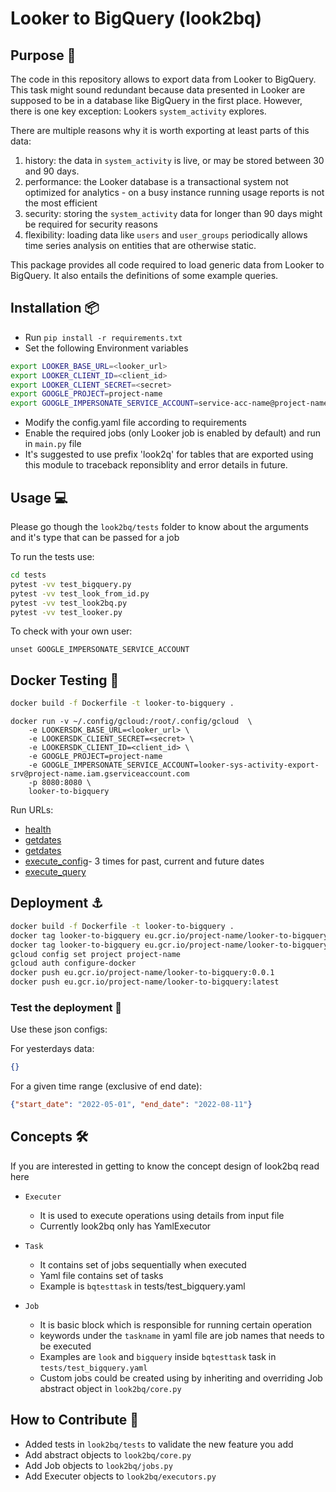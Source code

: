 # Looker to BigQuery (look2bq)

## Purpose 🔮

The code in this repository allows to export data from Looker to BigQuery.
This task might sound redundant because data presented in Looker are supposed to be in a database like BigQuery in the first place. However, there is one key exception: Lookers `system_activity` explores.

There are multiple reasons why it is worth exporting at least parts of this data:

1. history: the data in `system_activity` is live, or may be stored between 30 and 90 days.
1. performance: the Looker database is a transactional system not optimized for analytics - on a busy instance running usage reports is not the most efficient
1. security: storing the `system_activity` data for longer than 90 days might be required for security reasons
1. flexibility: loading data like `users` and `user_groups` periodically allows time series analysis on entities that are otherwise static.

This package provides all code required to load generic data from Looker to BigQuery.
It also entails the definitions of some example queries.

## Installation 📦

- Run `pip install -r requirements.txt`
- Set the following Environment variables

```bash
export LOOKER_BASE_URL=<looker_url>
export LOOKER_CLIENT_ID=<client_id>
export LOOKER_CLIENT_SECRET=<secret>
export GOOGLE_PROJECT=project-name
export GOOGLE_IMPERSONATE_SERVICE_ACCOUNT=service-acc-name@project-name.iam.gserviceaccount.com
```

- Modify the config.yaml file according to requirements
- Enable the required jobs (only Looker job is enabled by default) and run in `main.py` file
- It's suggested to use prefix 'look2q' for tables that are exported using this module to traceback reponsiblity and error details in future.

## Usage 💻

Please go though the `look2bq/tests` folder to know about the arguments and it's type that can be passed for a job

To run the tests use:

```bash
cd tests  
pytest -vv test_bigquery.py
pytest -vv test_look_from_id.py
pytest -vv test_look2bq.py
pytest -vv test_looker.py
```

To check with your own user:

```
unset GOOGLE_IMPERSONATE_SERVICE_ACCOUNT
```

## Docker Testing 🐋

```bash
docker build -f Dockerfile -t looker-to-bigquery .
```

```
docker run -v ~/.config/gcloud:/root/.config/gcloud  \
    -e LOOKERSDK_BASE_URL=<looker_url> \
    -e LOOKERSDK_CLIENT_SECRET=<secret> \
    -e LOOKERSDK_CLIENT_ID=<client_id> \
    -e GOOGLE_PROJECT=project-name
    -e GOOGLE_IMPERSONATE_SERVICE_ACCOUNT=looker-sys-activity-export-srv@project-name.iam.gserviceaccount.com
    -p 8080:8080 \
    looker-to-bigquery
```

Run URLs:

- [health](http://0.0.0.0:8080/)
- [getdates](http://0.0.0.0:8080/getdates?start_date=2022-01-01&end_date=2022-03-01) 
- [getdates](http://0.0.0.0:8080/getdates?start_date=&end_date=) 
- [execute_config](http://0.0.0.0:8080/execute_config?query_config=events_config&transaction_date=2022-07-19)- 3 times for past, current and future dates
- [execute_query](http://0.0.0.0:8080/execute_query?qid=E38SPG0QSsn7DqEav1c2i5&destination=project-name.looker_system_activity.groups&if_exists=replace)


## Deployment ⚓

```bash
docker build -f Dockerfile -t looker-to-bigquery .
docker tag looker-to-bigquery eu.gcr.io/project-name/looker-to-bigquery:0.0.1
docker tag looker-to-bigquery eu.gcr.io/project-name/looker-to-bigquery:latest
gcloud config set project project-name
gcloud auth configure-docker
docker push eu.gcr.io/project-name/looker-to-bigquery:0.0.1
docker push eu.gcr.io/project-name/looker-to-bigquery:latest
```

### Test the deployment 🧪

Use these json configs:

For yesterdays data:

```json
{}
```

For a given time range (exclusive of end date):

```json
{"start_date": "2022-05-01", "end_date": "2022-08-11"}
```

## Concepts 🛠️

If you are interested in getting to know the concept design of look2bq read here

- `Executer`
  - It is used to execute operations using details from input file
  - Currently look2bq only has YamlExecutor
- `Task`
  - It contains set of jobs sequentially when executed
  - Yaml file contains set of tasks
  - Example is `bqtesttask` in tests/test_bigquery.yaml

- `Job`
  - It is basic block which is responsible for running certain operation
  - keywords under the `taskname` in yaml file are job names that needs to be executed
  - Examples are `look` and `bigquery` inside `bqtesttask` task in `tests/test_bigquery.yaml`
  - Custom jobs could be created using by inheriting and overriding Job abstract object in `look2bq/core.py`

## How to Contribute 🎁

- Added tests in `look2bq/tests` to validate the new feature you add
- Add abstract objects to `look2bq/core.py`
- Add Job objects to `look2bq/jobs.py`
- Add Executer objects to `look2bq/executors.py`
